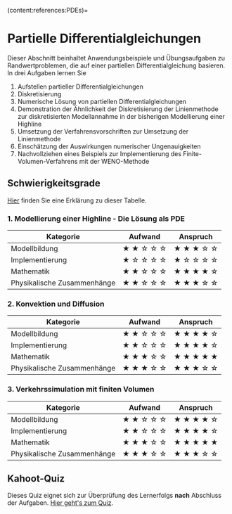 (content:references:PDEs)=
# Partielle Differentialgleichungen 

Dieser Abschnitt beinhaltet Anwendungsbeispiele und Übungsaufgaben zu Randwertproblemen, die auf einer partiellen Differentialgleichung basieren. In drei Aufgaben lernen Sie

1. Aufstellen partieller Differentialgleichungen
2. Diskretisierung
3. Numerische Lösung von partiellen Differentialgleichungen
4. Demonstration der Ähnlichkeit der Diskretisierung der Linienmethode zur diskretisierten Modellannahme in der bisherigen Modellierung einer Highline
5. Umsetzung der Verfahrensvorschriften zur Umsetzung der Linienmethode
6. Einschätzung der Auswirkungen numerischer Ungenauigkeiten
7. Nachvollziehen eines Beispiels zur Implementierung des Finite-Volumen-Verfahrens mit der WENO-Methode

## Schwierigkeitsgrade
[Hier](content:references:schwierigkeitsgrade) finden Sie eine Erklärung zu dieser Tabelle.

### 1. Modellierung einer Highline - Die Lösung als PDE

|Kategorie|Aufwand|Anspruch|
|---|---|---|
|Modellbildung|&#9733; &#9733; &#9734; &#9734; &#9734; |&#9733; &#9733; &#9733; &#9734; &#9734; |
|Implementierung|&#9733; &#9734; &#9734; &#9734; &#9734; |&#9733; &#9734; &#9734; &#9734; &#9734; |
|Mathematik|&#9733; &#9733; &#9734; &#9734; &#9734; |&#9733; &#9733; &#9733; &#9733; &#9734;|
|Physikalische Zusammenhänge|&#9733; &#9733; &#9734; &#9734; &#9734;|&#9733; &#9733; &#9733; &#9734; &#9734; |

### 2. Konvektion und Diffusion

|Kategorie|Aufwand|Anspruch|
|---|---|---|
|Modellbildung|&#9733; &#9733; &#9734; &#9734; &#9734; |&#9733; &#9733; &#9733; &#9733; &#9734; |
|Implementierung|&#9733; &#9733; &#9734; &#9734; &#9734;|&#9733; &#9733; &#9733; &#9733; &#9734;|
|Mathematik|&#9733; &#9733; &#9733; &#9734; &#9734; |&#9733; &#9733; &#9733; &#9733; &#9733;|
|Physikalische Zusammenhänge|&#9733; &#9733; &#9733; &#9734; &#9734;|&#9733; &#9733; &#9733; &#9734; &#9734; |

### 3. Verkehrssimulation mit finiten Volumen

|Kategorie|Aufwand|Anspruch|
|---|---|---|
|Modellbildung|&#9733; &#9733; &#9734; &#9734; &#9734; |&#9733; &#9733; &#9733; &#9733; &#9734; |
|Implementierung|&#9733; &#9733; &#9734; &#9734; &#9734;|&#9733; &#9733; &#9733; &#9733; &#9734;|
|Mathematik|&#9733; &#9733; &#9733; &#9734; &#9734; |&#9733; &#9733; &#9733; &#9733; &#9733;|
|Physikalische Zusammenhänge|&#9733; &#9733; &#9733; &#9734; &#9734;|&#9733; &#9733; &#9733; &#9734; &#9734; |

## Kahoot-Quiz

Dieses Quiz eignet sich zur Überprüfung des Lernerfolgs **nach** Abschluss der Aufgaben. [Hier geht's zum Quiz](https://create.kahoot.it/share/partielle-differentialgleichungen-offentlich/73ab9afd-02ef-4278-95a3-70843dde9f1c).
